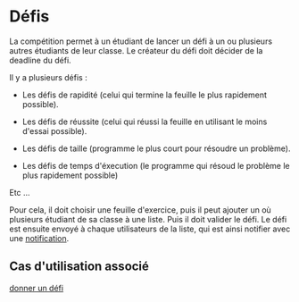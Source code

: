 # Défis

La compétition permet à un étudiant de lancer un défi à un ou plusieurs autres étudiants de leur classe.
Le créateur du défi doit décider de la deadline du défi.

Il y a plusieurs défis :

* Les défis de rapidité (celui qui termine la feuille le plus rapidement possible).

* Les défis de réussite (celui qui réussi la feuille en utilisant le moins d'essai possible).

* Les défis de taille (programme le plus court pour résoudre un problème).

* Les défis de temps d'éxecution (le programme qui résoud le problème le plus rapidement possible)

Etc ...

Pour cela, il doit choisir une feuille d'exercice, puis il peut ajouter un où plusieurs étudiant de sa classe à une liste. Puis il doit valider le défi. Le défi est ensuite envoyé à chaque utilisateurs de la liste, qui est ainsi notifier avec une [notification](notification.md).

## Cas d'utilisation associé

[donner un défi](../casutilisation/etudiant/donnerexercice.md)

